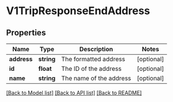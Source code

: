# V1TripResponseEndAddress

## Properties
Name | Type | Description | Notes
------------ | ------------- | ------------- | -------------
**address** | **string** | The formatted address | [optional] 
**id** | **float** | The ID of the address | [optional] 
**name** | **string** | The name of the address | [optional] 

[[Back to Model list]](../../README.md#documentation-for-models) [[Back to API list]](../../README.md#documentation-for-api-endpoints) [[Back to README]](../../README.md)

